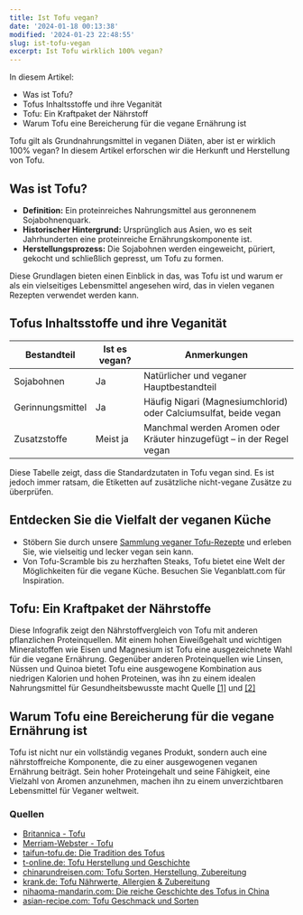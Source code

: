 ```yaml
---
title: Ist Tofu vegan?
date: '2024-01-18 00:13:38'
modified: '2024-01-23 22:48:55'
slug: ist-tofu-vegan
excerpt: Ist Tofu wirklich 100% vegan?
---
```


In diesem Artikel:

*   Was ist Tofu?
*   Tofus Inhaltsstoffe und ihre Veganität
*   Tofu: Ein Kraftpaket der Nährstoff
*   Warum Tofu eine Bereicherung für die vegane Ernährung ist

Tofu gilt als Grundnahrungsmittel in veganen Diäten, aber ist er wirklich 100% vegan? In diesem Artikel erforschen wir die Herkunft und Herstellung von Tofu.

## Was ist Tofu?

*   **Definition:** Ein proteinreiches Nahrungsmittel aus geronnenem Sojabohnenquark.
*   **Historischer Hintergrund:** Ursprünglich aus Asien, wo es seit Jahrhunderten eine proteinreiche Ernährungskomponente ist.
*   **Herstellungsprozess:** Die Sojabohnen werden eingeweicht, püriert, gekocht und schließlich gepresst, um Tofu zu formen.

Diese Grundlagen bieten einen Einblick in das, was Tofu ist und warum er als ein vielseitiges Lebensmittel angesehen wird, das in vielen veganen Rezepten verwendet werden kann.

## Tofus Inhaltsstoffe und ihre Veganität

| Bestandteil | Ist es vegan? | Anmerkungen |
|------------|---------------|-------------|
| Sojabohnen | Ja | Natürlicher und veganer Hauptbestandteil |
| Gerinnungsmittel | Ja | Häufig Nigari (Magnesiumchlorid) oder Calciumsulfat, beide vegan |
| Zusatzstoffe | Meist ja | Manchmal werden Aromen oder Kräuter hinzugefügt – in der Regel vegan |

Diese Tabelle zeigt, dass die Standardzutaten in Tofu vegan sind. Es ist jedoch immer ratsam, die Etiketten auf zusätzliche nicht-vegane Zusätze zu überprüfen.

## Entdecken Sie die Vielfalt der veganen Küche

*   Stöbern Sie durch unsere [Sammlung veganer Tofu-Rezepte](https://www.google.de/search?hl=de&ie=UTF-8&q=tofu&q=veganblatt) und erleben Sie, wie vielseitig und lecker vegan sein kann.
*   Von Tofu-Scramble bis zu herzhaften Steaks, Tofu bietet eine Welt der Möglichkeiten für die vegane Küche. Besuchen Sie Veganblatt.com für Inspiration.

## Tofu: Ein Kraftpaket der Nährstoffe[<!-- Image removed (no copyright): tofu-naehrstoffvergleich-infografik-quadratisch-640x640.png -->](https://www.veganblatt.com/i/tofu-naehrstoffvergleich-infografik-quadratisch.png)

Diese Infografik zeigt den Nährstoffvergleich von Tofu mit anderen pflanzlichen Proteinquellen. Mit einem hohen Eiweißgehalt und wichtigen Mineralstoffen wie Eisen und Magnesium ist Tofu eine ausgezeichnete Wahl für die vegane Ernährung. Gegenüber anderen Proteinquellen wie Linsen, Nüssen und Quinoa bietet Tofu eine ausgewogene Kombination aus niedrigen Kalorien und hohen Proteinen, was ihn zu einem idealen Nahrungsmittel für Gesundheitsbewusste macht Quelle [[1]](https://www.fitforfun.de/abnehmen/gesund-essen/tofu-volle-veggie-power_aid_9976.html) und [[2]](https://eatsmarter.de/ernaehrung/wie-gesund-ist/tofu-kalorien-und-naehrwerte)

## Warum Tofu eine Bereicherung für die vegane Ernährung ist

Tofu ist nicht nur ein vollständig veganes Produkt, sondern auch eine nährstoffreiche Komponente, die zu einer ausgewogenen veganen Ernährung beiträgt. Sein hoher Proteingehalt und seine Fähigkeit, eine Vielzahl von Aromen anzunehmen, machen ihn zu einem unverzichtbaren Lebensmittel für Veganer weltweit.

### Quellen

*   [Britannica - Tofu](https://www.britannica.com/topic/tofu)
*   [Merriam-Webster - Tofu](https://www.merriam-webster.com/dictionary/tofu)
*   [taifun-tofu.de: Die Tradition des Tofus](https://www.taifun-tofu.de/die-tradition-des-tofus)
*   [t-online.de: Tofu Herstellung und Geschichte](https://www.t-online.de/leben/essen-und-trinken/id_83789808/tofu-herstellung-und-geschichte-des-sojabohnenquarks.html)
*   [chinarundreisen.com: Tofu Sorten, Herstellung, Zubereitung](https://www.chinarundreisen.com/china-reisen/chinesische-kueche/tofu.htm)
*   [krank.de: Tofu Nährwerte, Allergien & Zubereitung](https://www.krank.de/ernaehrung/lebensmittel/soja/tofu/)
*   [nihaoma-mandarin.com: Die reiche Geschichte des Tofus in China](https://nihaoma-mandarin.com/the-rich-history-of-tofu-in-china-from-ancient-origins-to-modern-delicacy/)
*   [asian-recipe.com: Tofu Geschmack und Sorten](https://asian-recipe.com/history-of-tofu-all-you-need-to-know-53367)